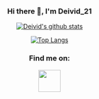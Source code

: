 ### <p align="center"> Hi there 👋, I'm Deivid_21 </p>


[<p align="center">![Deivid's github stats](https://github-readme-stats.vercel.app/api?username=Deivid21&show_icons=true&include_all_commits=false&theme=tokyonight&count_private=true)</p>](https://github.com/Deivid21)


[<p align="center">![Top Langs](https://github-readme-stats.vercel.app/api/top-langs/?username=Deivid21&layout=compact&langs_count=10&theme=tokyonight)</p>](https://github.com/Deivid21)


### <p align="center"> Find me on: </p>

[<p align="center"><img src="https://www.vectorlogo.zone/logos/telegram/telegram-tile.svg" width="50"></p>](http://t.me/Deivid_21)
